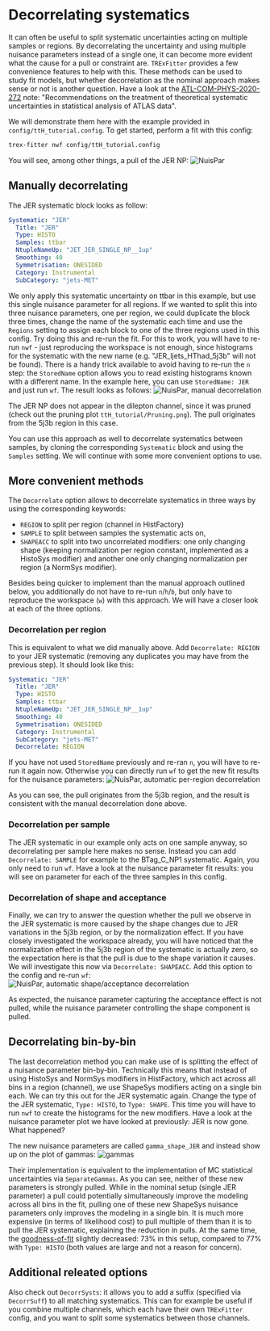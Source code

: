 # Decorrelating systematics

It can often be useful to split systematic uncertainties acting on multiple samples or regions.
By decorrelating the uncertainty and using multiple nuisance parameters instead of a single one, it can become more evident what the cause for a pull or constraint are.
`TRExFitter` provides a few convenience features to help with this.
These methods can be used to study fit models, but whether decorrelation as the nominal approach makes sense or not is another question.
Have a look at the [ATL-COM-PHYS-2020-272](https://cds.cern.ch/record/2715689/) note: "Recommendations on the treatment of theoretical systematic uncertainties in statistical analysis of ATLAS data".

We will demonstrate them here with the example provided in `config/ttH_tutorial.config`.
To get started, perform a fit with this config:
```bash
trex-fitter nwf config/ttH_tutorial.config
```

You will see, among other things, a pull of the JER NP:
![NuisPar](img/decorrelation/NuisPar.png)

## Manually decorrelating

The JER systematic block looks as follow:
```yaml
Systematic: "JER"
  Title: "JER"
  Type: HISTO
  Samples: ttbar
  NtupleNameUp: "JET_JER_SINGLE_NP__1up"
  Smoothing: 40
  Symmetrisation: ONESIDED
  Category: Instrumental
  SubCategory: "jets-MET"
```

We only apply this systematic uncertainty on ttbar in this example, but use this single nuisance parameter for all regions.
If we wanted to split this into three nuisance parameters, one per region, we could duplicate the block three times, change the name of the systematic each time and use the `Regions` setting to assign each block to one of the three regions used in this config.
Try doing this and re-run the fit.
For this to work, you will have to re-run `nwf` - just reproducing the workspace is not enough, since histograms for the systematic with the new name (e.g. "JER_ljets_HThad_5j3b" will not be found).
There is a handy trick available to avoid having to re-run the `n` step: the `StoredName` option allows you to read existing histograms known with a different name.
In the example here, you can use `StoredName: JER` and just run `wf`.
The result looks as follows:
![NuisPar, manual decorrelation](img/decorrelation/NuisPar_manual.png)

The JER NP does not appear in the dilepton channel, since it was pruned (check out the pruning plot `ttH_tutorial/Pruning.png`).
The pull originates from the 5j3b region in this case.

You can use this approach as well to decorrelate systematics between samples, by cloning the corresponding `Systematic` block and using the `Samples` setting.
We will continue with some more convenient options to use.

## More convenient methods

The `Decorrelate` option allows to decorrelate systematics in three ways by using the corresponding keywords:

- `REGION` to split per region (channel in HistFactory)
- `SAMPLE` to split between samples  the systematic acts on,
- `SHAPEACC` to split into two uncorrelated modifiers: one only changing shape (keeping normalization per region constant, implemented as a HistoSys modifier) and another one only changing normalization per region (a NormSys modifier).

Besides being quicker to implement than the manual approach outlined below, you additionally do not have to re-run `n`/`h`/`b`, but only have to reproduce the workspace (`w`) with this approach.
We will have a closer look at each of the three options.

### Decorrelation per region

This is equivalent to what we did manually above.
Add `Decorrelate: REGION` to your JER systematic (removing any duplicates you may have from the previous step).
It should look like this:
```yaml
Systematic: "JER"
  Title: "JER"
  Type: HISTO
  Samples: ttbar
  NtupleNameUp: "JET_JER_SINGLE_NP__1up"
  Smoothing: 40
  Symmetrisation: ONESIDED
  Category: Instrumental
  SubCategory: "jets-MET"
  Decorrelate: REGION
```

If you have not used `StoredName` previously and re-ran `n`, you will have to re-run it again now.
Otherwise you can directly run `wf` to get the new fit results for the nuisance parameters:
![NuisPar, automatic per-region decorrelation](img/decorrelation/NuisPar_region.png)

As you can see, the pull originates from the 5j3b region, and the result is consistent with the manual decorrelation done above.

### Decorrelation per sample

The JER systematic in our example only acts on one sample anyway, so decorrelating per sample here makes no sense.
Instead you can add `Decorrelate: SAMPLE` for example to the BTag_C_NP1 systematic.
Again, you only need to run `wf`.
Have a look at the nuisance parameter fit results: you will see on parameter for each of the three samples in this config.

### Decorrelation of shape and acceptance

Finally, we can try to answer the question whether the pull we observe in the JER systematic is more caused by the shape changes due to JER variations in the 5j3b region, or by the normalization effect.
If you have closely investigated the workspace already, you will have noticed that the normalization effect in the 5j3b region of the systematic is actually zero, so the expectation here is that the pull is due to the shape variation it causes.
We will investigate this now via `Decorrelate: SHAPEACC`.
Add this option to the config and re-run `wf`:
![NuisPar, automatic shape/acceptance decorrelation](img/decorrelation/NuisPar_shapeacc.png)

As expected, the nuisance parameter capturing the acceptance effect is not pulled, while the nuisance parameter controlling the shape component is pulled.

## Decorrelating bin-by-bin

The last decorrelation method you can make use of is splitting the effect of a nuisance parameter bin-by-bin.
Technically this means that instead of using HistoSys and NormSys modifiers in HistFactory, which act across all bins in a region (channel), we use ShapeSys modifiers acting on a single bin each.
We can try this out for the JER systematic again.
Change the type of the JER systematic, `Type: HISTO`, to `Type: SHAPE`.
This time you will have to run `nwf` to create the histograms for the new modifiers.
Have a look at the nuisance parameter plot we have looked at previously: JER is now gone.
What happened?

The new nuisance parameters are called `gamma_shape_JER` and instead show up on the plot of gammas:
![gammas](img/decorrelation/Gammas.png)

Their implementation is equivalent to the implementation of MC statistical uncertainties via `SeparateGammas`.
As you can see, neither of these new parameters is strongly pulled.
While in the nominal setup (single JER parameter) a pull could potentially simultaneously improve the modeling across all bins in the fit, pulling one of these new ShapeSys nuisance parameters only improves the modeling in a single bin.
It is much more expensive (in terms of likelihood cost) to pull multiple of them than it is to pull the JER systematic, explaining the reduction in pulls.
At the same time, the [goodness-of-fit](../model_studies/gof.md) slightly decreased: 73% in this setup, compared to 77% with `Type: HISTO` (both values are large and not a reason for concern).

## Additional releated options

Also check out `DecorrSysts`: it allows you to add a suffix (specified via `DecorrSuff`) to all matching systematics.
This can for example be useful if you combine multiple channels, which each have their own `TRExFitter` config, and you want to split some systematics between those channels.
